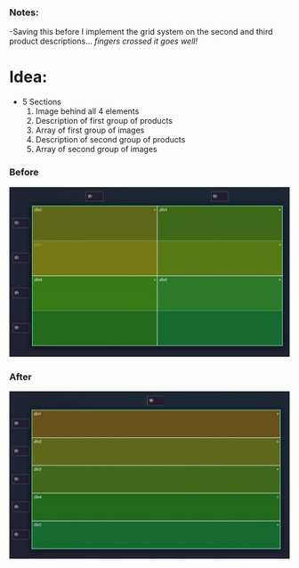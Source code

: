 ### Notes:
-Saving this before I implement the grid system on the second and third product descriptions... *fingers crossed it goes well!*

# Idea:
- 5 Sections
  1. Image behind all 4 elements
  2. Description of first group of products
  3. Array of first group of images
  4. Description of second group of products
  5. Array of second group of images

### Before
![](public/grid_at_md_lg_screens.PNG)

### After
![](public/grid_at_xs_s_screens.PNG)
